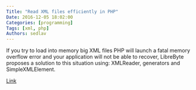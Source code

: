 ```yaml
---
Title: "Read XML files efficiently in PHP"
Date: 2016-12-05 18:02:00
Categories: [programming]
Tags: [xml, php]
Authors: sedlav
---
```


If you try to load into memory big XML files PHP will launch a  fatal memory overflow error and your application will not be able to recover, LibreByte proposes a solution to this situation using: XMLReader, generators and SimpleXMLElement.

[Link](http://www.librebyte.net/en/php/read-xml-files-efficiently-in-php/)
